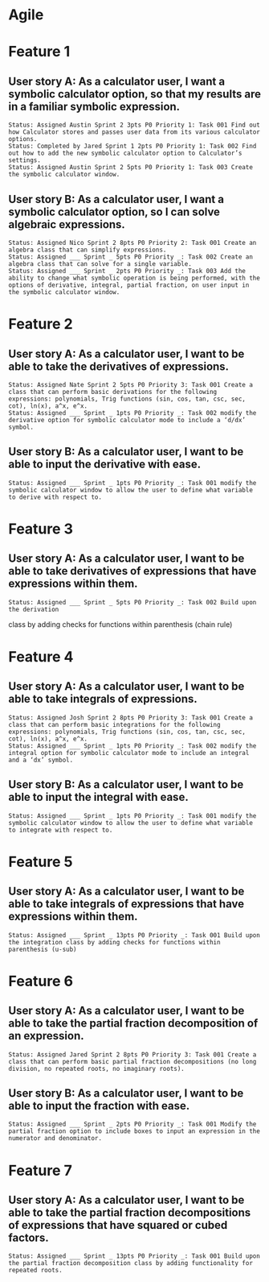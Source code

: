 # Agile
# Feature 1
## User story A: As a calculator user, I want a symbolic calculator option, so that my results are in a familiar symbolic expression.
	Status: Assigned Austin Sprint 2 3pts P0 Priority 1: Task 001 Find out how Calculator stores and passes user data from its various calculator options.
    Status: Completed by Jared Sprint 1 2pts P0 Priority 1: Task 002 Find out how to add the new symbolic calculator option to Calculator’s settings.
    Status: Assigned Austin Sprint 2 5pts P0 Priority 1: Task 003 Create the symbolic calculator window.
## User story B: As a calculator user, I want a symbolic calculator option, so I can solve algebraic expressions.
    Status: Assigned Nico Sprint 2 8pts P0 Priority 2: Task 001 Create an algebra class that can simplify expressions.
	Status: Assigned ___ Sprint _ 5pts P0 Priority _: Task 002 Create an algebra class that can solve for a single variable.
	Status: Assigned ___ Sprint _ 2pts P0 Priority _: Task 003 Add the ability to change what symbolic operation is being performed, with the options of derivative, integral, partial fraction, on user input in the symbolic calculator window.
# Feature 2
## User story A: As a calculator user, I want to be able to take the derivatives of expressions.
    Status: Assigned Nate Sprint 2 5pts P0 Priority 3: Task 001 Create a class that can perform basic derivations for the following expressions: polynomials, Trig functions (sin, cos, tan, csc, sec, cot), ln(x), a^x, e^x.
	Status: Assigned ___ Sprint _ 1pts P0 Priority _: Task 002 modify the derivative option for symbolic calculator mode to include a ‘d/dx’ symbol.
## User story B: As a calculator user, I want to be able to input the derivative with ease.
	Status: Assigned ___ Sprint _ 1pts P0 Priority _: Task 001 modify the symbolic calculator window to allow the user to define what variable to derive with respect to.
# Feature 3
## User story A: As a calculator user, I want to be able to take derivatives of expressions that have expressions within them.
	Status: Assigned ___ Sprint _ 5pts P0 Priority _: Task 002 Build upon the derivation
class by adding checks for functions within parenthesis (chain rule)
# Feature 4
## User story A: As a calculator user, I want to be able to take integrals of expressions.
    Status: Assigned Josh Sprint 2 8pts P0 Priority 3: Task 001 Create a class that can perform basic integrations for the following expressions: polynomials, Trig functions (sin, cos, tan, csc, sec, cot), ln(x), a^x, e^x.
	Status: Assigned ___ Sprint _ 1pts P0 Priority _: Task 002 modify the integral option for symbolic calculator mode to include an integral and a ‘dx’ symbol.
## User story B: As a calculator user, I want to be able to input the integral with ease.
    Status: Assigned ___ Sprint _ 1pts P0 Priority _: Task 001 modify the symbolic calculator window to allow the user to define what variable to integrate with respect to.
# Feature 5
## User story A: As a calculator user, I want to be able to take integrals of expressions that have expressions within them.
    Status: Assigned ___ Sprint _ 13pts P0 Priority _: Task 001 Build upon the integration class by adding checks for functions within parenthesis (u-sub)
# Feature 6
## User story A: As a calculator user, I want to be able to take the partial fraction decomposition of an expression.
    Status: Assigned Jared Sprint 2 8pts P0 Priority 3: Task 001 Create a class that can perform basic partial fraction decompositions (no long division, no repeated roots, no imaginary roots).
## User story B: As a calculator user, I want to be able to input the fraction with ease.
    Status: Assigned ___ Sprint _ 2pts P0 Priority _: Task 001 Modify the partial fraction option to include boxes to input an expression in the numerator and denominator.
# Feature 7
## User story A: As a calculator user, I want to be able to take the partial fraction decompositions of expressions that have squared or cubed factors.
    Status: Assigned ___ Sprint _ 13pts P0 Priority _: Task 001 Build upon the partial fraction decomposition class by adding functionality for repeated roots.
